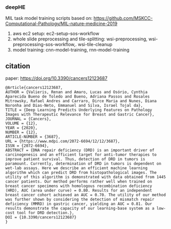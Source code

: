 

### deepHE

MIL task model training scripts based on: https://github.com/MSKCC-Computational-Pathology/MIL-nature-medicine-2019


1. aws ec2 setup: ec2-setup-sos-workflow
2. whole slide preprocessing and tile-splitting: wsi-preprocessing, wsi-preprocessing-sos-workflow,. wsi-tile-cleanup
3. model training: cnn-model-training, rnn-model-training


## citation

paper: https://doi.org/10.3390/cancers12123687

```
@Article{cancers12123687,
AUTHOR = {Valieris, Renan and Amaro, Lucas and Osório, Cynthia Aparecida Bueno de Toledo and Bueno, Adriana Passos and Rosales Mitrowsky, Rafael Andres and Carraro, Dirce Maria and Nunes, Diana Noronha and Dias-Neto, Emmanuel and Silva, Israel Tojal da},
TITLE = {Deep Learning Predicts Underlying Features on Pathology Images with Therapeutic Relevance for Breast and Gastric Cancer},
JOURNAL = {Cancers},
VOLUME = {12},
YEAR = {2020},
NUMBER = {12},
ARTICLE-NUMBER = {3687},
URL = {https://www.mdpi.com/2072-6694/12/12/3687},
ISSN = {2072-6694},
ABSTRACT = {DNA repair deficiency (DRD) is an important driver of carcinogenesis and an efficient target for anti-tumor therapies to improve patient survival. Thus, detection of DRD in tumors is paramount. Currently, determination of DRD in tumors is dependent on wet-lab assays. Here we describe an efficient machine learning algorithm which can predict DRD from histopathological images. The utility of this algorithm is demonstrated with data obtained from 1445 cancer patients. Our method performs rather well when trained on breast cancer specimens with homologous recombination deficiency (HRD), AUC (area under curve) = 0.80. Results for an independent breast cancer cohort achieved an AUC = 0.70. The utility of our method was further shown by considering the detection of mismatch repair deficiency (MMRD) in gastric cancer, yielding an AUC = 0.81. Our results demonstrate the capacity of our learning-base system as a low-cost tool for DRD detection.},
DOI = {10.3390/cancers12123687}
}
```
